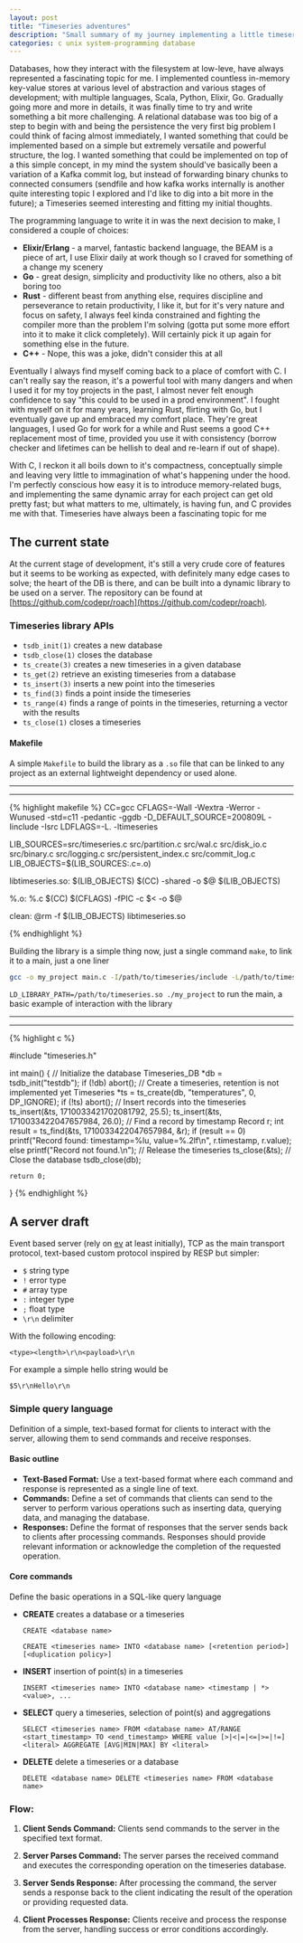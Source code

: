 ```yaml
---
layout: post
title: "Timeseries adventures"
description: "Small summary of my journey implementing a little timeseries library"
categories: c unix system-programming database
---
```


Databases, how they interact with the filesystem at low-leve, have always represented a fascinating topic for me. I implemented countless in-memory key-value stores at various level of abstraction and various stages of development; with multiple languages, Scala, Python, Elixir, Go. Gradually going more and more in details, it was finally time to try and write something a bit more challenging.
A relational database was too big of a step to begin with and being the persistence the very first big problem I could think of facing almost immediately, I wanted something that could be implemented based on a simple but extremely versatile and powerful structure, the log.
I wanted something that could be implemented on top of a this simple concept, in my mind the system should've basically been a variation of a Kafka commit log, but instead of forwarding binary chunks to connected consumers (sendfile and how kafka works internally is another quite interesting topic I explored and I'd like to dig into a bit more in the future); a Timeseries seemed interesting and fitting my initial thoughts.

The programming language to write it in was the next decision to make, I considered a couple of choices:

- **Elixir/Erlang** - a marvel, fantastic backend language, the BEAM is a piece of art, I use Elixir daily at work though so I craved for something of a change my scenery
- **Go** - great design, simplicity and productivity like no others, also a bit boring too
- **Rust** - different beast from anything else, requires discipline and perseverance to retain productivity, I like it, but for it's very nature and focus on safety, I always feel kinda constrained and fighting the compiler more than the problem I'm solving (gotta put some more effort into it to make it click completely). Will certainly pick it up again for something else in the future.
- **C++** - Nope, this was a joke, didn't consider this at all

Eventually I always find myself coming back to a place of comfort with C. I can't really say the reason, it's a powerful tool with many dangers and when I used it for my toy projects in the past, I almost never felt enough confidence to say "this could to be used in a prod environment". I fought with myself on it for many years, learning Rust, flirting with Go, but I eventually gave up and embraced my comfort place. They're great languages, I used Go for work for a while and Rust seems a good C++ replacement most of time, provided you use it with consistency (borrow checker and lifetimes can be hellish to deal and re-learn if out of shape).

With C, I reckon it all boils down to it's compactness, conceptually simple and leaving very little to immagination of what's happening under the hood. I'm perfectly conscious how easy it is to introduce memory-related bugs, and implementing the same dynamic array for each project can get old pretty fast; but what matters to me, ultimately, is having fun, and C provides me with that.
Timeseries have always been a fascinating topic for me

## The current state

At the current stage of development, it's still a very crude core of features but it seems to be working as expected, with definitely many edge cases to solve; the heart of the DB is there, and can be built into a dynamic library to be used on a server. The repository can be found at [https://github.com/codepr/roach](https://github.com/codepr/roach).

### Timeseries library APIs

- `tsdb_init(1)` creates a new database
- `tsdb_close(1)` closes the database
- `ts_create(3)` creates a new timeseries in a given database
- `ts_get(2)` retrieve an existing timeseries from a database
- `ts_insert(3)` inserts a new point into the timeseries
- `ts_find(3)` finds a point inside the timeseries
- `ts_range(4)` finds a range of points in the timeseries, returning a vector with the results
- `ts_close(1)` closes a timeseries

#### Makefile

A simple `Makefile` to build the library as a `.so` file that can be linked to any project as an external lightweight dependency or used alone.
<hr>
<hr>

{% highlight makefile %}
CC=gcc
CFLAGS=-Wall -Wextra -Werror -Wunused -std=c11 -pedantic -ggdb -D_DEFAULT_SOURCE=200809L -Iinclude -Isrc
LDFLAGS=-L. -ltimeseries

LIB_SOURCES=src/timeseries.c src/partition.c src/wal.c src/disk_io.c src/binary.c src/logging.c src/persistent_index.c src/commit_log.c
LIB_OBJECTS=$(LIB_SOURCES:.c=.o)

libtimeseries.so: $(LIB_OBJECTS)
	$(CC) -shared -o $@ $(LIB_OBJECTS)

%.o: %.c
	$(CC) $(CFLAGS) -fPIC -c $< -o $@

clean:
	@rm -f $(LIB_OBJECTS) libtimeseries.so

{% endhighlight %}

Building the library is a simple thing now, just a single command `make`, to link it to a main, just a one liner
```bash
gcc -o my_project main.c -I/path/to/timeseries/include -L/path/to/timeseries -ltimeseries
```

`LD_LIBRARY_PATH=/path/to/timeseries.so ./my_project` to run the main, a basic example of interaction with the library
<hr>
<hr>

{% highlight c %}

#include "timeseries.h"

int main() {
    // Initialize the database
    Timeseries_DB *db = tsdb_init("testdb");
    if (!db)
        abort();
    // Create a timeseries, retention is not implemented yet
    Timeseries *ts = ts_create(db, "temperatures", 0, DP_IGNORE);
    if (!ts)
        abort();
    // Insert records into the timeseries
    ts_insert(&ts, 1710033421702081792, 25.5);
    ts_insert(&ts, 1710033422047657984, 26.0);
    // Find a record by timestamp
    Record r;
    int result = ts_find(&ts, 1710033422047657984, &r);
    if (result == 0)
        printf("Record found: timestamp=%lu, value=%.2lf\n", r.timestamp, r.value);
    else
        printf("Record not found.\n");
    // Release the timeseries
    ts_close(&ts);
    // Close the database
    tsdb_close(db);

    return 0;
}
{% endhighlight %}


## A server draft

Event based server (rely on [ev](https://github.com/codepr/ev.git) at least initially), TCP as the main transport protocol, text-based custom protocol inspired by RESP but simpler:

- `$` string type
- `!` error type
- `#` array type
- `:` integer type
- `;` float type
- `\r\n` delimiter

With the following encoding:

`<type><length>\r\n<payload>\r\n`

For example a simple hello string would be

`$5\r\nHello\r\n`

### Simple query language

Definition of a simple, text-based format for clients to interact with the server, allowing them to send commands and receive responses.

#### Basic outline

- **Text-Based Format:** Use a text-based format where each command and response is represented as a single line of text.
- **Commands:** Define a set of commands that clients can send to the server to perform various operations such as inserting data, querying data, and managing the database.
- **Responses:** Define the format of responses that the server sends back to clients after processing commands. Responses should provide relevant information or acknowledge the completion of the requested operation.

#### Core commands

Define the basic operations in a SQL-like query language

- **CREATE** creates a database or a timeseries

    `CREATE <database name>`

    `CREATE <timeseries name> INTO <database name> [<retention period>] [<duplication policy>]`

- **INSERT** insertion of point(s) in a timeseries

    `INSERT <timeseries name> INTO <database name> <timestamp | *> <value>, ...`

- **SELECT** query a timeseries, selection of point(s) and aggregations

    `SELECT <timeseries name> FROM <database name> AT/RANGE <start_timestamp> TO <end_timestamp> WHERE value [>|<|=|<=|>=|!=] <literal> AGGREGATE [AVG|MIN|MAX] BY <literal>`

- **DELETE** delete a timeseries or a database

    `DELETE <database name> DELETE <timeseries name> FROM <database name>`

### Flow:

1. **Client Sends Command:** Clients send commands to the server in the specified text format.

2. **Server Parses Command:** The server parses the received command and executes the corresponding operation on the timeseries database.

3. **Server Sends Response:** After processing the command, the server sends a response back to the client indicating the result of the operation or providing requested data.

4. **Client Processes Response:** Clients receive and process the response from the server, handling success or error conditions accordingly.
